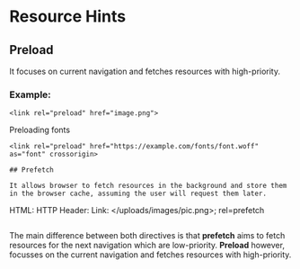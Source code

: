 # Resource Hints
## Preload 

It focuses on current navigation and fetches resources with high-priority.

### Example: 
```
<link rel="preload" href="image.png">
```

Preloading fonts
```
<link rel="preload" href="https://example.com/fonts/font.woff" as="font" crossorigin>

## Prefetch

It allows browser to fetch resources in the background and store them in the browser cache, assuming the user will request them later.

```
HTML: <link rel="prefetch" href="/uploads/images/pic.png">
HTTP Header: Link: </uploads/images/pic.png>; rel=prefetch
```

```
The main difference between both directives is that **prefetch** aims to fetch resources for the next navigation which are low-priority. **Preload** however, focusses on the current navigation and fetches resources with high-priority.
